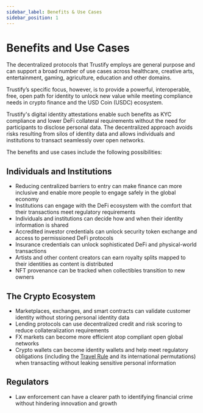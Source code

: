 ```yaml
---
sidebar_label: Benefits & Use Cases
sidebar_position: 1
---
```


# Benefits and Use Cases

The decentralized protocols that Trustify employs are general purpose and can support a broad number of use cases across healthcare, creative arts, entertainment, gaming, agriculture, education and other domains.

Trustify’s specific focus, however, is to provide a powerful, interoperable, free, open path for identity to unlock new value while meeting compliance needs in crypto finance and the USD Coin (USDC) ecosystem.

Trustify's digital identity attestations enable such benefits as KYC compliance and lower DeFi collateral requirements without the need for participants to disclose personal data. The decentralized approach avoids risks resulting from silos of identity data and allows individuals and institutions to transact seamlessly over open networks.

The benefits and use cases include the following possibilities:

## Individuals and Institutions

- Reducing centralized barriers to entry can make finance can more inclusive and enable more people to engage safely in the global economy
- Institutions can engage with the DeFi ecosystem with the comfort that their transactions meet regulatory requirements
- Individuals and institutions can decide how and when their identity information is shared
- Accredited investor credentials can unlock security token exchange and access to permissioned DeFi protocols
- Insurance credentials can unlock sophisticated DeFi and physical-world transactions
- Artists and other content creators can earn royalty splits mapped to their identities as content is distributed
- NFT provenance can be tracked when collectibles transition to new owners

## The Crypto Ecosystem

- Marketplaces, exchanges, and smart contracts can validate customer identity without storing personal identity data
- Lending protocols can use decentralized credit and risk scoring to reduce collateralization requirements
- FX markets can become more efficient atop compliant open global networks
- Crypto wallets can become identity wallets and help meet regulatory obligations (including the [Travel Rule](../patterns/travel-rule.md) and its international permutations) when transacting without leaking sensitive personal information

## Regulators

- Law enforcement can have a clearer path to identifying financial crime without hindering innovation and growth
